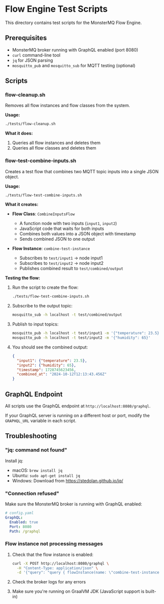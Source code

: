 # Flow Engine Test Scripts

This directory contains test scripts for the MonsterMQ Flow Engine.

## Prerequisites

- MonsterMQ broker running with GraphQL enabled (port 8080)
- `curl` command-line tool
- `jq` for JSON parsing
- `mosquitto_pub` and `mosquitto_sub` for MQTT testing (optional)

## Scripts

### flow-cleanup.sh

Removes all flow instances and flow classes from the system.

**Usage:**
```bash
./tests/flow-cleanup.sh
```

**What it does:**
1. Queries all flow instances and deletes them
2. Queries all flow classes and deletes them

### flow-test-combine-inputs.sh

Creates a test flow that combines two MQTT topic inputs into a single JSON object.

**Usage:**
```bash
./tests/flow-test-combine-inputs.sh
```

**What it creates:**
- **Flow Class**: `CombineInputsFlow`
  - A function node with two inputs (`input1`, `input2`)
  - JavaScript code that waits for both inputs
  - Combines both values into a JSON object with timestamp
  - Sends combined JSON to one output

- **Flow Instance**: `combine-test-instance`
  - Subscribes to `test/input1` → node input1
  - Subscribes to `test/input2` → node input2
  - Publishes combined result to `test/combined/output`

**Testing the flow:**

1. Run the script to create the flow:
   ```bash
   ./tests/flow-test-combine-inputs.sh
   ```

2. Subscribe to the output topic:
   ```bash
   mosquitto_sub -h localhost -t test/combined/output
   ```

3. Publish to input topics:
   ```bash
   mosquitto_pub -h localhost -t test/input1 -m '{"temperature": 23.5}'
   mosquitto_pub -h localhost -t test/input2 -m '{"humidity": 65}'
   ```

4. You should see the combined output:
   ```json
   {
     "input1": {"temperature": 23.5},
     "input2": {"humidity": 65},
     "timestamp": 1728745623456,
     "combined_at": "2024-10-12T12:13:43.456Z"
   }
   ```

## GraphQL Endpoint

All scripts use the GraphQL endpoint at `http://localhost:8080/graphql`.

If your GraphQL server is running on a different host or port, modify the `GRAPHQL_URL` variable in each script.

## Troubleshooting

### "jq: command not found"

Install jq:
- macOS: `brew install jq`
- Ubuntu: `sudo apt-get install jq`
- Windows: Download from https://stedolan.github.io/jq/

### "Connection refused"

Make sure the MonsterMQ broker is running with GraphQL enabled:

```yaml
# config.yaml
GraphQL:
  Enabled: true
  Port: 8080
  Path: /graphql
```

### Flow instance not processing messages

1. Check that the flow instance is enabled:
   ```bash
   curl -X POST http://localhost:8080/graphql \
     -H "Content-Type: application/json" \
     -d '{"query": "query { flowInstance(name: \"combine-test-instance\") { enabled status { running } } }"}'
   ```

2. Check the broker logs for any errors

3. Make sure you're running on GraalVM JDK (JavaScript support is built-in)
